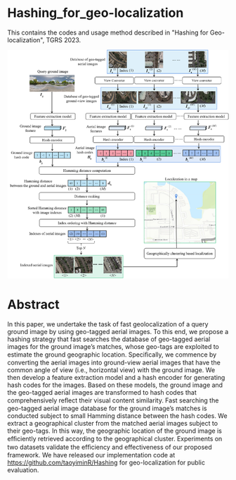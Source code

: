 # Hashing_for_geo-localization
This contains the codes and usage method described in "Hashing for Geo-localization", TGRS 2023.

![image](https://github.com/TaoyiminR/Hashing_for_geo-localization/blob/main/Framework.png)

# Abstract
In this paper, we undertake the task of fast geolocalization
 of a query ground image by using geo-tagged
aerial images. To this end, we propose a hashing strategy that
fast searches the database of geo-tagged aerial images for the
ground image’s matches, whose geo-tags are exploited to estimate
the ground geographic location. Speciﬁcally, we commence by
converting the aerial images into ground-view aerial images
that have the common angle of view (i.e., horizontal view)
with the ground image. We then develop a feature extraction
model and a hash encoder for generating hash codes for
the images. Based on these models, the ground image and
the geo-tagged aerial images are transformed to hash codes
that comprehensively reﬂect their visual content similarity. Fast
searching the geo-tagged aerial image database for the ground
image’s matches is conducted subject to small Hamming distance
between the hash codes. We extract a geographical cluster from
the matched aerial images subject to their geo-tags. In this
way, the geographic location of the ground image is efﬁciently
retrieved according to the geographical cluster. Experiments on
two datasets validate the efﬁciency and effectiveness of our
proposed framework. We have released our implementation code
at https://github.com/taoyiminR/Hashing for geo-localization for
public evaluation.
